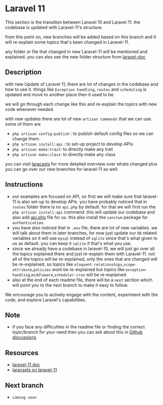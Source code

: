 # Laravel 11

This section is the transition between Laravel 10 and Laravel 11. the codebase is updated with Laravel-11's structure.

from this point on, new branches will be added based on this branch and it will re-explain some topics that's been changed in Laravel-11.

any folder or file that changed in new Laravel-11 will be mentioned and explained. you can also see the new folder structure from [laravel-doc](https://laravel.com/docs/11.x/structure#introduction)

## Description

with new Update of Laravel 11, there are lot of changes in the codebase and how to use it. things like `Exception handling`, `routes` and `scheduling` is updated and move to another place then it used to be.

we will go through each change like this and re-explain the topics with new code whenever needed.

with new updates there are lot of new `artisan commands` that we can use. some of them are
- `php artisan config:publish` : to publish default config files so we can change them.
- `php artisan install:api` : to set-up project to develop APIs.
- `php artisan make:trait`: to directly make any trait
- `php artisan make:class`: to directly make any class

you can visit [laracasts](https://laracasts.com/series/whats-new-in-laravel-11) for more detailed overview over whats changed plus you can go over our new branches for laravel-11 as well.


## Instructions

- our examples are focused on API, so first we will make sure that laravel-11 is also set-up to develop APIs. you have probably noticed that in `routes` folder there is no `api.php` by default. for that we will first run the `php artisan install:api` command. this will update our codebase and also add [api.php](routes/api.php) file for us. this also install the `sanctum` package for `authentication`.
- you have also noticed that in `.env` file, there are lot of new variables. we will talk about them in later branches, for now just update our `DB` related variables so it will use `mysql` instead of `sqlite` since that's what given to us as default. you can keep it `sqlite` if that's what you use.
- since we already have a codebase in laravel-10, we will just go over all the topics explained there and just re-explain them with Laravel-11. not all of the topics will be re-explained, only the ones that are changed will be re-explained. so topics like `eloquent-relationships`,`scope-attribute`,`policies` wont be re-explained but topics like `exception-handling`,`middleware`,`scheduler-cron` will be re-explained. 
- also at the end of each readme file, there will be a `next` section which will point you to the next branch to make it easy to follow.

We encourage you to actively engage with the content, experiment with the code, and explore Laravel's capabilities.

## Note

- if you face any difficulties in the readme file or finding the correct topic/branch for your need then you can ask about this in [Github discussions](https://github.com/mazimez/laravel-hands-on/discussions)

## Resources

- [laravel-11 doc](https://laravel.com/docs/11.x/)
- [laracasts on laravel-11](https://laracasts.com/series/whats-new-in-laravel-11)

## Next branch
 - `coming soon`
